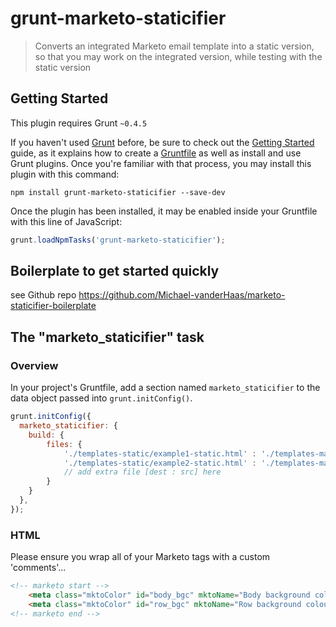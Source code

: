 # grunt-marketo-staticifier

> Converts an integrated Marketo email template into a static version, so that you may work on the integrated version, while testing with the static version

## Getting Started
This plugin requires Grunt `~0.4.5`

If you haven't used [Grunt](http://gruntjs.com/) before, be sure to check out the [Getting Started](http://gruntjs.com/getting-started) guide, as it explains how to create a [Gruntfile](http://gruntjs.com/sample-gruntfile) as well as install and use Grunt plugins. Once you're familiar with that process, you may install this plugin with this command:

```shell
npm install grunt-marketo-staticifier --save-dev
```

Once the plugin has been installed, it may be enabled inside your Gruntfile with this line of JavaScript:

```js
grunt.loadNpmTasks('grunt-marketo-staticifier');
```

## Boilerplate to get started quickly
see Github repo
https://github.com/Michael-vanderHaas/marketo-staticifier-boilerplate

## The "marketo_staticifier" task

### Overview
In your project's Gruntfile, add a section named `marketo_staticifier` to the data object passed into `grunt.initConfig()`.

```js
grunt.initConfig({
  marketo_staticifier: {
    build: {
        files: {
            './templates-static/example1-static.html' : './templates-marketo/example1-integrated.html',
            './templates-static/example2-static.html' : './templates-marketo/example2-integrated.html'
            // add extra file [dest : src] here
        }
    }
  },
});
```

### HTML
Please ensure you wrap all of your Marketo <meta> tags with a custom 'comments'...
```html
<!-- marketo start -->
    <meta class="mktoColor" id="body_bgc" mktoName="Body background colour" default="#f5f5f5">
    <meta class="mktoColor" id="row_bgc" mktoName="Row background colour" default="#ffffff">
<!-- marketo end -->
```

